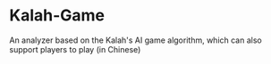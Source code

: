 # Kalah-Game
An analyzer based on the Kalah's AI game algorithm, which can also support players to play (in Chinese)
